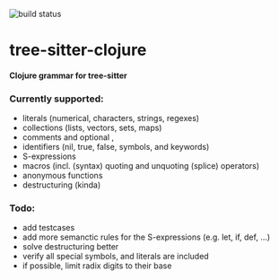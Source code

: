 ![build status](https://github.com/dark-magic/tree-sitter-clojure/workflows/Build%20Parser/badge.svg)

# tree-sitter-clojure
#### Clojure grammar for tree-sitter

### Currently supported:
- literals (numerical, characters, strings, regexes)
- collections (lists, vectors, sets, maps)
- comments and optional ,
- identifiers (nil, true, false, symbols, and keywords)
- S-expressions
- macros (incl. (syntax) quoting and unquoting (splice) operators)
- anonymous functions
- destructuring (kinda)

### Todo:
- add testcases
- add more semanctic rules for the S-expressions (e.g. let, if, def, ...)
- solve destructuring better
- verify all special symbols, and literals are included
- if possible, limit radix digits to their base
